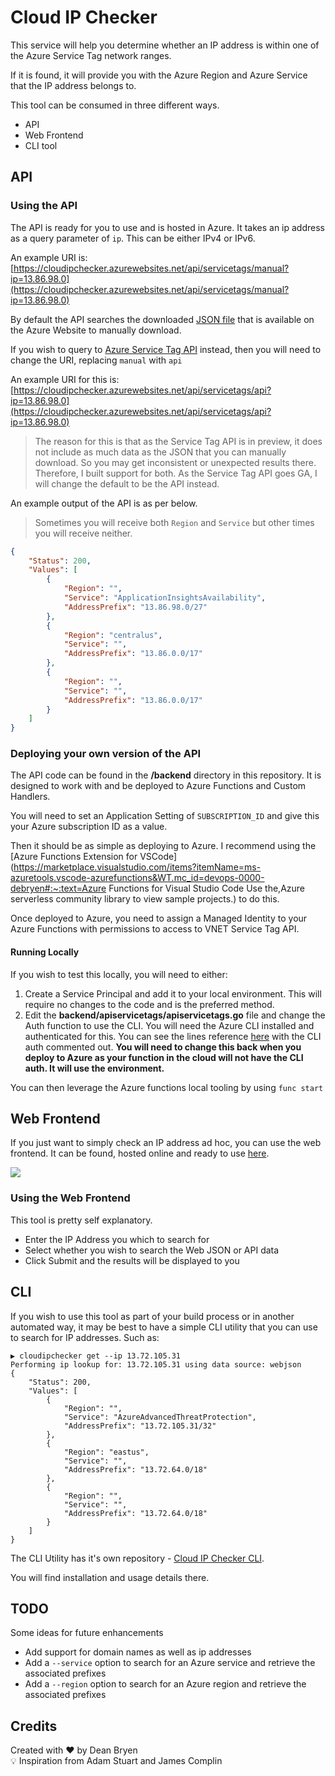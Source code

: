 # Cloud IP Checker
This service will help you determine whether an IP address is within one of the Azure Service Tag network ranges. 

If it is found, it will provide you with the Azure Region and Azure Service that the IP address belongs to. 

This tool can be consumed in three different ways.

* API
* Web Frontend
* CLI tool

## API

### Using the API
The API is ready for you to use and is hosted in Azure. It takes an ip address as a query parameter of `ip`. This can be either IPv4 or IPv6. 

An example URI is: [https://cloudipchecker.azurewebsites.net/api/servicetags/manual?ip=13.86.98.0](https://cloudipchecker.azurewebsites.net/api/servicetags/manual?ip=13.86.98.0)

By default the API searches the downloaded [JSON file](https://www.microsoft.com/download/details.aspx?id=56519&WT.mc_id=devops-0000-debryen) that is available on the Azure Website to manually download. 

If you wish to query to [Azure Service Tag API](https://docs.microsoft.com/rest/api/virtualnetwork/servicetags/list?WT.mc_id=devops-0000-debryen) instead, then you will need to change the URI, replacing `manual` with `api`

An example URI for this is: [https://cloudipchecker.azurewebsites.net/api/servicetags/api?ip=13.86.98.0](https://cloudipchecker.azurewebsites.net/api/servicetags/api?ip=13.86.98.0)

>The reason for this is that as the Service Tag API is in preview, it does not include as much data as the JSON that you can manually download. So you may get inconsistent or unexpected results there. Therefore, I built support for both. As the Service Tag API goes GA, I will change the default to be the API instead. 

An example output of the API is as per below. 

>Sometimes you will receive both `Region` and `Service` but other times you will receive neither. 

```json
{
    "Status": 200,
    "Values": [
        {
            "Region": "",
            "Service": "ApplicationInsightsAvailability",
            "AddressPrefix": "13.86.98.0/27"
        },
        {
            "Region": "centralus",
            "Service": "",
            "AddressPrefix": "13.86.0.0/17"
        },
        {
            "Region": "",
            "Service": "",
            "AddressPrefix": "13.86.0.0/17"
        }
    ]
}
```

### Deploying your own version of the API
The API code can be found in the **/backend** directory in this repository. It is designed to work with and be deployed to Azure Functions and Custom Handlers. 

You will need to set an Application Setting of `SUBSCRIPTION_ID` and give this your Azure subscription ID as a value. 

Then it should be as simple as deploying to Azure. I recommend using the [Azure Functions Extension for VSCode](https://marketplace.visualstudio.com/items?itemName=ms-azuretools.vscode-azurefunctions&WT.mc_id=devops-0000-debryen#:~:text=Azure Functions for Visual Studio Code Use the,Azure serverless community library to view sample projects.) to do this. 

Once deployed to Azure, you need to assign a Managed Identity to your Azure Functions with permissions to access to VNET Service Tag API. 

#### Running Locally
If you wish to test this locally, you will need to either: 

1.  Create a Service Principal and add it to your local environment. This will require no changes to the code and is the preferred method. 
2. Edit the **backend/apiservicetags/apiservicetags.go** file and change the Auth function to use the CLI. You will need the Azure CLI installed and authenticated for this. You can see the lines reference [here](https://github.com/deanobalino/cloudipchecker/blob/main/backend/apiservicetags/apiservicetags.go#L43-L44) with the CLI auth commented out. **You will need to change this back when you deploy to Azure as your function in the cloud will not have the CLI auth. It will use the environment.**

You can then leverage the Azure functions local tooling by using `func start`

## Web Frontend
If you just want to simply check an IP address ad hoc, you can use the web frontend. It can be found, hosted online and ready to use [here](https://orange-stone-0a5a2bd03.azurestaticapps.net/#/). 

![](./webfrontend.png)

### Using the Web Frontend
This tool is pretty self explanatory.

* Enter the IP Address you which to search for
* Select whether you wish to search the Web JSON or API data
* Click Submit and the results will be displayed to you

## CLI
If you wish to use this tool as part of your build process or in another automated way, it may be best to have a simple CLI utility that you can use to search for IP addresses. Such as:

```
▶ cloudipchecker get --ip 13.72.105.31
Performing ip lookup for: 13.72.105.31 using data source: webjson
{
    "Status": 200,
    "Values": [
        {
            "Region": "",
            "Service": "AzureAdvancedThreatProtection",
            "AddressPrefix": "13.72.105.31/32"
        },
        {
            "Region": "eastus",
            "Service": "",
            "AddressPrefix": "13.72.64.0/18"
        },
        {
            "Region": "",
            "Service": "",
            "AddressPrefix": "13.72.64.0/18"
        }
    ]
}
```

The CLI Utility has it's own repository - [Cloud IP Checker CLI](https://github.com/deanobalino/cloudipchecker-cli).

You will find installation and usage details there. 

## TODO
Some ideas for future enhancements

* Add support for domain names as well as ip addresses
* Add a `--service` option to search for an Azure service and retrieve the associated prefixes
* Add a `--region` option to search for an Azure region and retrieve the associated prefixes

## Credits

Created with ❤️ by Dean Bryen  
💡 Inspiration from Adam Stuart and James Complin





